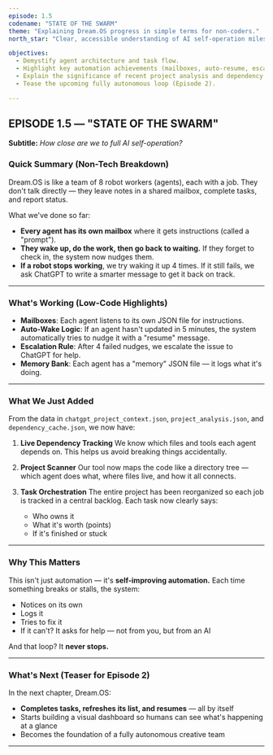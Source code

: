 ```yaml
---
episode: 1.5
codename: "STATE OF THE SWARM"
theme: "Explaining Dream.OS progress in simple terms for non-coders."
north_star: "Clear, accessible understanding of AI self-operation milestones."

objectives:
  - Demystify agent architecture and task flow.
  - Highlight key automation achievements (mailboxes, auto-resume, escalation).
  - Explain the significance of recent project analysis and dependency tracking.
  - Tease the upcoming fully autonomous loop (Episode 2).

---
```


## **EPISODE 1.5 — "STATE OF THE SWARM"**

**Subtitle:** *How close are we to full AI self-operation?*

### **Quick Summary (Non-Tech Breakdown)**

Dream.OS is like a team of 8 robot workers (agents), each with a job.
They don't talk directly — they leave notes in a shared mailbox, complete tasks, and report status.

What we've done so far:

*   **Every agent has its own mailbox** where it gets instructions (called a "prompt").
*   **They wake up, do the work, then go back to waiting.** If they forget to check in, the system now nudges them.
*   **If a robot stops working**, we try waking it up 4 times. If it still fails, we ask ChatGPT to write a smarter message to get it back on track.

---

### **What's Working (Low-Code Highlights)**

*   **Mailboxes**: Each agent listens to its own JSON file for instructions.
*   **Auto-Wake Logic**: If an agent hasn't updated in 5 minutes, the system automatically tries to nudge it with a "resume" message.
*   **Escalation Rule**: After 4 failed nudges, we escalate the issue to ChatGPT for help.
*   **Memory Bank**: Each agent has a "memory" JSON file — it logs what it's doing.

---

### **What We Just Added**

From the data in `chatgpt_project_context.json`, `project_analysis.json`, and `dependency_cache.json`, we now have:

1.  **Live Dependency Tracking**
    We know which files and tools each agent depends on. This helps us avoid breaking things accidentally.

2.  **Project Scanner**
    Our tool now maps the code like a directory tree — which agent does what, where files live, and how it all connects.

3.  **Task Orchestration**
    The entire project has been reorganized so each job is tracked in a central backlog. Each task now clearly says:

    *   Who owns it
    *   What it's worth (points)
    *   If it's finished or stuck

---

### **Why This Matters**

This isn't just automation — it's **self-improving automation.**
Each time something breaks or stalls, the system:

*   Notices on its own
*   Logs it
*   Tries to fix it
*   If it can't? It asks for help — not from you, but from an AI

And that loop? It **never stops.**

---

### **What's Next (Teaser for Episode 2)**

In the next chapter, Dream.OS:

*   **Completes tasks, refreshes its list, and resumes** — all by itself
*   Starts building a visual dashboard so humans can see what's happening at a glance
*   Becomes the foundation of a fully autonomous creative team

--- 